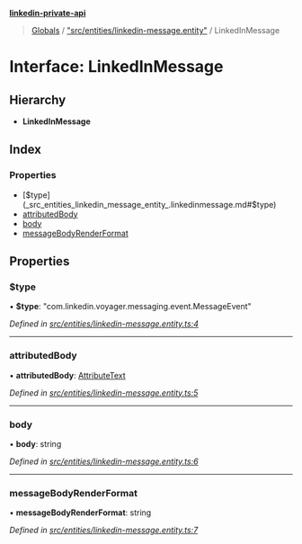 **[linkedin-private-api](../README.md)**

> [Globals](../globals.md) / ["src/entities/linkedin-message.entity"](../modules/_src_entities_linkedin_message_entity_.md) / LinkedInMessage

# Interface: LinkedInMessage

## Hierarchy

* **LinkedInMessage**

## Index

### Properties

* [$type](_src_entities_linkedin_message_entity_.linkedinmessage.md#$type)
* [attributedBody](_src_entities_linkedin_message_entity_.linkedinmessage.md#attributedbody)
* [body](_src_entities_linkedin_message_entity_.linkedinmessage.md#body)
* [messageBodyRenderFormat](_src_entities_linkedin_message_entity_.linkedinmessage.md#messagebodyrenderformat)

## Properties

### $type

•  **$type**: \"com.linkedin.voyager.messaging.event.MessageEvent\"

*Defined in [src/entities/linkedin-message.entity.ts:4](https://github.com/eilonmore/linkedin-private-api/blob/614bdb1/src/entities/linkedin-message.entity.ts#L4)*

___

### attributedBody

•  **attributedBody**: [AttributeText](_src_entities_linkedin_attribute_text_entity_.attributetext.md)

*Defined in [src/entities/linkedin-message.entity.ts:5](https://github.com/eilonmore/linkedin-private-api/blob/614bdb1/src/entities/linkedin-message.entity.ts#L5)*

___

### body

•  **body**: string

*Defined in [src/entities/linkedin-message.entity.ts:6](https://github.com/eilonmore/linkedin-private-api/blob/614bdb1/src/entities/linkedin-message.entity.ts#L6)*

___

### messageBodyRenderFormat

•  **messageBodyRenderFormat**: string

*Defined in [src/entities/linkedin-message.entity.ts:7](https://github.com/eilonmore/linkedin-private-api/blob/614bdb1/src/entities/linkedin-message.entity.ts#L7)*
